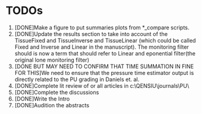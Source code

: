 # TODOs 
1. [DONE]Make a figure to put summaries plots from *_compare scripts. 
2. [DONE]Update the results section to take into account of the TissueFixed and TissueInverse and TissueLinear (which could be called Fixed and  Inverse and Linear in the manuscript). The monitoring filter should is now a term that should refer to Linear and eponential filter(the original lone monitoring filter)
3. [DONE BUT MAY NEED TO CONFIRM THAT TIME SUMMATION IN FINE FOR THIS]We need to ensure that the pressure time estimator output is directly related to the PU grading in Daniels et. al.
4. [DONE]Complete lit review of or all articles in c:\QENSIU\journals\PU\
5. [DONE]Complete the discussions
6. [DONE]Write the Intro
7. [DONE]Audition the abstracts

